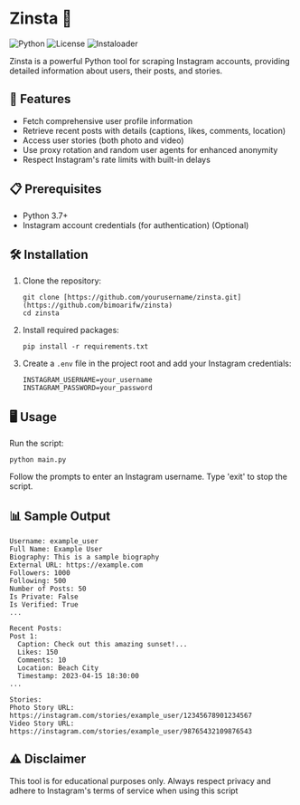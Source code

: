 # Zinsta 📸

![Python](https://img.shields.io/badge/Python-3.7%2B-blue)
![License](https://img.shields.io/badge/License-MIT-green)
![Instaloader](https://img.shields.io/badge/Instaloader-4.9.5-orange)

Zinsta is a powerful Python tool for scraping Instagram accounts, providing detailed information about users, their posts, and stories.

## 🚀 Features

- Fetch comprehensive user profile information
- Retrieve recent posts with details (captions, likes, comments, location)
- Access user stories (both photo and video)
- Use proxy rotation and random user agents for enhanced anonymity
- Respect Instagram's rate limits with built-in delays

## 📋 Prerequisites

- Python 3.7+
- Instagram account credentials (for authentication) (Optional)

## 🛠 Installation

1. Clone the repository:
   ```
   git clone [https://github.com/yourusername/zinsta.git](https://github.com/bimoarifw/zinsta)
   cd zinsta
   ```

2. Install required packages:
   ```
   pip install -r requirements.txt
   ```

3. Create a `.env` file in the project root and add your Instagram credentials:
   ```
   INSTAGRAM_USERNAME=your_username
   INSTAGRAM_PASSWORD=your_password
   ```

## 🖥 Usage

Run the script:

```
python main.py
```

Follow the prompts to enter an Instagram username. Type 'exit' to stop the script.

## 📊 Sample Output

```
Username: example_user
Full Name: Example User
Biography: This is a sample biography
External URL: https://example.com
Followers: 1000
Following: 500
Number of Posts: 50
Is Private: False
Is Verified: True
...

Recent Posts:
Post 1:
  Caption: Check out this amazing sunset!...
  Likes: 150
  Comments: 10
  Location: Beach City
  Timestamp: 2023-04-15 18:30:00
...

Stories:
Photo Story URL: https://instagram.com/stories/example_user/12345678901234567
Video Story URL: https://instagram.com/stories/example_user/98765432109876543
```

## ⚠️ Disclaimer

This tool is for educational purposes only. Always respect privacy and adhere to Instagram's terms of service when using this script
